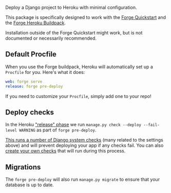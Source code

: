 Deploy a Django project to Heroku with minimal configuration.

This package is specifically designed to work with the [Forge Quickstart](https://www.forgepackages.com/docs/forge/quickstart/) and the [Forge Heroku Buildpack](https://github.com/forgepackages/heroku-buildpack-forge).

Installation outside of the Forge Quickstart might work, but is not documented or necessarily recommended.

## Default Procfile

When you use the Forge buildpack,
Heroku will automatically set up a `Procfile` for you.
Here's what it does:

```yaml
web: forge serve
release: forge pre-deploy
```

If you need to customize your `Procfile`, simply add one to your repo!

## Deploy checks

In the Heroku ["release" phase](https://devcenter.heroku.com/articles/release-phase) we run `manage.py check --deploy --fail-level WARNING` as part of `forge pre-deploy`.

[This runs a number of Django system checks](https://docs.djangoproject.com/en/4.1/howto/deployment/checklist/#run-manage-py-check-deploy) (many related to the settings above) and will prevent deploying your app if any checks fail.
You can also [create your own checks](https://docs.djangoproject.com/en/4.1/topics/checks/) that will run during this process.

## Migrations

The `forge pre-deploy` will also run `manage.py migrate` to ensure that your database is up to date.

